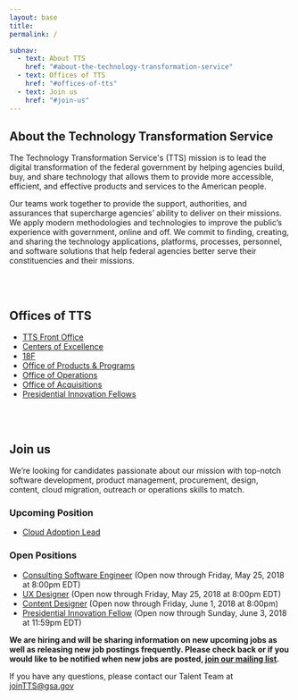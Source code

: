 ```yaml
---
layout: base
title:
permalink: /

subnav:
  - text: About TTS
    href: "#about-the-technology-transformation-service"
  - text: Offices of TTS
    href: "#offices-of-tts"
  - text: Join us
    href: "#join-us"
---
```


## About the Technology Transformation Service

The Technology Transformation Service's (TTS) mission is to lead the digital transformation of the federal government by helping agencies build, buy, and share technology that allows them to provide more accessible, efficient, and effective products and services to the American people.

Our teams work together to provide the support, authorities, and assurances that supercharge agencies’ ability to deliver on their missions. We apply modern methodologies and technologies to improve the public’s experience with government, online and off. We commit to finding, creating, and sharing the technology applications, platforms, processes, personnel, and software solutions that help federal agencies better serve their constituencies and their missions.

<div class="paragraph"><p><br>
<br></p></div>

## Offices of TTS

- [TTS Front Office](https://join.tts.gsa.gov/tts-offices/#tts-front-office)
- [Centers of Excellence](https://join.tts.gsa.gov/tts-offices/#centers-of-excellence)
- [18F](https://join.tts.gsa.gov/tts-offices/#office-of-18f)
- [Office of Products & Programs](https://join.tts.gsa.gov/tts-offices/#office-of-products-and-programs)
- [Office of Operations](https://join.tts.gsa.gov/tts-offices/#office-of-operations)
- [Office of Acquisitions](https://join.tts.gsa.gov/tts-offices/#office-of-acquisitions)
- [Presidential Innovation Fellows](https://join.tts.gsa.gov/tts-offices/#presidential-innovation-fellows)


<div class="paragraph"><p><br>
<br></p></div>

## Join us
 
We’re looking for candidates passionate about our mission with top-notch software development, product management, procurement, design, content, cloud migration, outreach or operations skills to match.


### Upcoming Position
- [Cloud Adoption Lead](https://join.tts.gsa.gov/join/upcoming-CoE-cloud-adoption-lead/)


### Open Positions

- [Consulting Software Engineer](https://join.tts.gsa.gov/join/consulting-software-engineer-gs15/) (Open now through Friday, May 25, 2018 at 8:00pm EDT)
- [UX Designer](https://join.tts.gsa.gov/join/18f-user-experience-designer-gs15/) (Open now through Friday, May 25, 2018 at 8:00pm EDT)
- [Content Designer](https://join.tts.gsa.gov/join/18f-content-designer-gs15/) (Open now through Friday, June 1, 2018 at 8:00pm)
- [Presidential Innovation Fellow](https://join.tts.gsa.gov/join/pif-presidential-innovation-fellow/) (Open now through Sunday, June 3, 2018 at 11:59pm EDT)

 **We are hiring and will be sharing information on new upcoming jobs as well as releasing new job postings frequently. Please check back or if you would like to be notified when new jobs are posted, [join our mailing list](https://docs.google.com/forms/d/e/1FAIpQLSe7k8ybQ2ZJAmmwfXMMRQytB1nrhCo2Siq7JZc3yJtF_gKyCw/viewform?usp=sf_link).**

If you have any questions, please contact our Talent Team at [joinTTS@gsa.gov](mailto:jointts@gsa.gov)
